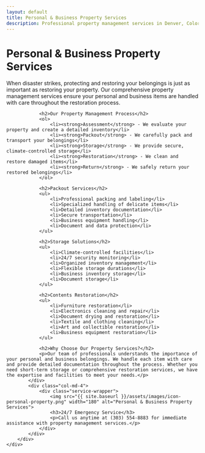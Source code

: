```yaml
---
layout: default
title: Personal & Business Property Services
description: Professional property management services in Denver, Colorado. We provide packout, storage, and contents restoration services for both personal and business properties.
---
```


<div class="section">
    <div class="container">
        <div class="row">
            <div class="col-md-8">
                <h1>Personal & Business Property Services</h1>
                <p>When disaster strikes, protecting and restoring your belongings is just as important as restoring your property. Our comprehensive property management services ensure your personal and business items are handled with care throughout the restoration process.</p>
                
                <h2>Our Property Management Process</h2>
                <ol>
                    <li><strong>Assessment</strong> - We evaluate your property and create a detailed inventory</li>
                    <li><strong>Packout</strong> - We carefully pack and transport your belongings</li>
                    <li><strong>Storage</strong> - We provide secure, climate-controlled storage</li>
                    <li><strong>Restoration</strong> - We clean and restore damaged items</li>
                    <li><strong>Return</strong> - We safely return your restored belongings</li>
                </ol>

                <h2>Packout Services</h2>
                <ul>
                    <li>Professional packing and labeling</li>
                    <li>Specialized handling of delicate items</li>
                    <li>Detailed inventory documentation</li>
                    <li>Secure transportation</li>
                    <li>Business equipment handling</li>
                    <li>Document and data protection</li>
                </ul>

                <h2>Storage Solutions</h2>
                <ul>
                    <li>Climate-controlled facilities</li>
                    <li>24/7 security monitoring</li>
                    <li>Organized inventory management</li>
                    <li>Flexible storage durations</li>
                    <li>Business inventory storage</li>
                    <li>Document storage</li>
                </ul>

                <h2>Contents Restoration</h2>
                <ul>
                    <li>Furniture restoration</li>
                    <li>Electronics cleaning and repair</li>
                    <li>Document drying and restoration</li>
                    <li>Textile and clothing cleaning</li>
                    <li>Art and collectible restoration</li>
                    <li>Business equipment restoration</li>
                </ul>

                <h2>Why Choose Our Property Services?</h2>
                <p>Our team of professionals understands the importance of your personal and business belongings. We handle each item with care and provide detailed documentation throughout the process. Whether you need short-term storage or comprehensive restoration services, we have the expertise and facilities to meet your needs.</p>
            </div>
            <div class="col-md-4">
                <div class="service-wrapper">
                    <img src="{{ site.baseurl }}/assets/images/icon-personal-property.png" width="180" alt="Personal & Business Property Services">
                    <h3>24/7 Emergency Service</h3>
                    <p>Call us anytime at (303) 554-8883 for immediate assistance with property management services.</p>
                </div>
            </div>
        </div>
    </div>
</div> 